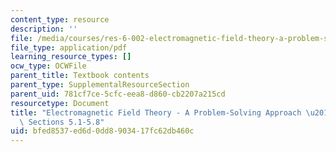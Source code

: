 ```yaml
---
content_type: resource
description: ''
file: /media/courses/res-6-002-electromagnetic-field-theory-a-problem-solving-approach-spring-2008/bfed8537ed6d0dd8903417fc62db460c_MITRES_6_002S08_chp05_text.pdf
file_type: application/pdf
learning_resource_types: []
ocw_type: OCWFile
parent_title: Textbook contents
parent_type: SupplementalResourceSection
parent_uid: 781cf7ce-5cfc-eea8-d860-cb2207a215cd
resourcetype: Document
title: "Electromagnetic Field Theory - A Problem-Solving Approach \u2013 Chapter 5:\
  \ Sections 5.1-5.8"
uid: bfed8537-ed6d-0dd8-9034-17fc62db460c
---
```

